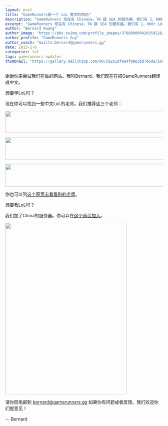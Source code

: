 ```yaml
---
layout: post
title: "GameRunners是一个 LoL 教学的网站"
description: "GameRunners 现在有 Chinese，TW 跟 SEA 的服务器。我们有 1，000+ LOL 玩家如果你想教或者学这么打LOL。"
excerpt: "GameRunners 现在有 Chinese，TW 跟 SEA 的服务器。我们有 1，000+ LOL 玩家如果你想教或者学这么打LOL。"
author: "Bernard Huang"
author_image: "https://pbs.twimg.com/profile_images/378800000420359228/a73e0d9f4cb08c28ebd9585a91d25c8b_400x400.jpeg"
author_profile: "GameRunners Guy"
author_coach: "mailto:bernard@gamerunners.gg"
date: 2015-2-8
categories: lol
tags: gamerunners-updates
thumbnail: "https://gallery.mailchimp.com/007c9261dfa84f8983bd7d6de/images/87260be8-796a-4f71-8c75-916cb893a722.png"
---
```


谢谢你来尝试我们在做的网站。我叫Bernard。我们现在在把GameRunners翻译成中文。
 
想要学LoL吗？

现在你可以找到一些中文LoL的老师。我们推荐这三个老师：

<a href="http://www.gamerunners.gg/coaches/784" target="_blank" style="-ms-text-size-adjust: 100%;-webkit-text-size-adjust: 100%;color: #202020;font-weight: normal;text-decoration: underline;"><img align="none" height="70" src="https://gallery.mailchimp.com/007c9261dfa84f8983bd7d6de/images/759c9ddd-6a3c-4d01-ac4e-679d39213d04.png" style="width: 560px;height: 70px;margin: 0px;border: 0;outline: none;text-decoration: none;-ms-interpolation-mode: bicubic;" width="560"></a>

<a href="http://www.gamerunners.gg/coaches/756" target="_blank" style="-ms-text-size-adjust: 100%;-webkit-text-size-adjust: 100%;color: #202020;font-weight: normal;text-decoration: underline;"><img align="none" height="71" src="https://gallery.mailchimp.com/007c9261dfa84f8983bd7d6de/images/a4f49417-a899-4b76-a39a-6d8caac30457.png" style="width: 560px;height: 71px;margin: 0px;border: 0;outline: none;text-decoration: none;-ms-interpolation-mode: bicubic;" width="560"></a>

<a href="http://www.gamerunners.gg/coaches/565" target="_blank" style="-ms-text-size-adjust: 100%;-webkit-text-size-adjust: 100%;color: #202020;font-weight: normal;text-decoration: underline;"><img align="none" height="72" src="https://gallery.mailchimp.com/007c9261dfa84f8983bd7d6de/images/5a69c57f-4276-4ea4-98ef-2e6c6c40942c.png" style="width: 560px;height: 72px;margin: 0px;border: 0;outline: none;text-decoration: none;-ms-interpolation-mode: bicubic;" width="560"></a>

你也可以到<a href="http://www.gamerunners.gg/coaches?utf8=%E2%9C%93&q=&region=na&commit=Search">这个网页去看看别的老师</a>。

想要教LoL吗？

我们加了China的服务器。你可以在<a href="http://www.gamerunners.gg/users/sign_up">这个网页加入</a>。

<a href="http://www.gamerunners.gg/users/sign_up" target="_blank" style="-ms-text-size-adjust: 100%;-webkit-text-size-adjust: 100%;color: #202020;font-weight: normal;text-decoration: underline;"><img align="none" height="547" src="https://gallery.mailchimp.com/007c9261dfa84f8983bd7d6de/images/87260be8-796a-4f71-8c75-916cb893a722.png" style="width: 388px;height: 547px;margin: 0px;border: 0;outline: none;text-decoration: none;-ms-interpolation-mode: bicubic;" width="388"></a>

请你回电邮到 <a href="mailto:bernard@gamerunners.gg">bernard@gamerunners.gg</a> 如果你有问题或者反馈。我们欢迎你们提意见！

－ Bernard

